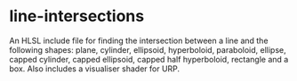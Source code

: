 # line-intersections
An HLSL include file for finding the intersection between a line and the following shapes: plane, cylinder, ellipsoid, hyperboloid, paraboloid, ellipse, capped cylinder, capped ellipsoid, capped half hyperboloid, rectangle and a box. Also includes a visualiser shader for URP.
